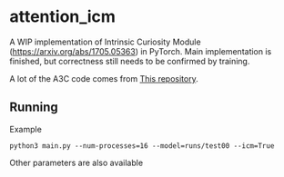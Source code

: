 # attention_icm
A WIP implementation of Intrinsic Curiosity Module (https://arxiv.org/abs/1705.05363) in PyTorch.
Main implementation is finished, but correctness still needs to be confirmed by training.

A lot of the A3C code comes from [This repository](https://github.com/ikostrikov/pytorch-a3c).

## Running
Example

```python3 main.py --num-processes=16 --model=runs/test00 --icm=True```

Other parameters are also available
